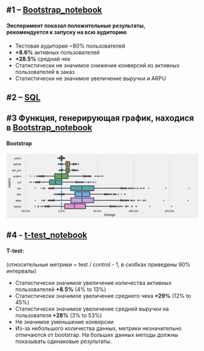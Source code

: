 ## #1 – [Bootstrap_notebook](https://github.com/maryvorob/mary/blob/master/colab.ipynb)

#### Эксперимент показал положительные результаты,<br> рекомендуется к запуску на всю аудиторию

* Тестовая аудитория ~80% пользователей
* __+8.6%__ активных пользователей
* __+28.5%__ средний чек
* Статистически не значимое снижение конверсий из активных пользователей в заказ
* Статистически не значимое увеличение выручки и ARPU

## #2 – [SQL](https://github.com/maryvorob/mary/blob/master/conversions.sql)

## #3 Функция, генерирующая график, находися в [Bootstrap_notebook](https://github.com/maryvorob/mary/blob/master/colab.ipynb)

#### Bootstrap
![](https://github.com/maryvorob/mary/blob/master/colab.png?raw=true)


## #4 - [t-test_notebook](https://github.com/maryvorob/mary/blob/master/uchi_product_analyst_t_test.ipynb)

#### T-test:
(относительные метрики = test / control - 1, в скобках приведены 90% интервалы)

* Статистически значимое увеличение количества активных пользователей __+8.5%__ (4% to 13%)
* Статистически значимое увеличение среднего чека __+29%__ (12% to 45%)
* Статистически значимое увеличение средней выручки на пользователя __+28%__ (3% to 53%)
* Не значимое уменьшение конверсии
* Из-за небольшого количества данных, метрики незначительно отличаются от bootstrap. На больших данных методы должны показывать одинаковые результаты.
